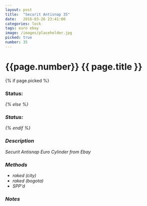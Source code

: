 ```yaml
---
layout: post
title:  "Securit Antisnap 35"
date:   2016-03-26 23:41:00
categories: lock
tags: euro ebay
image: /images/placeholder.jpg
picked: true
number: 35
---
```


# {{page.number}} {{ page.title }}

{% if page.picked %}
### Status: <i class="fa fa-unlock"/>
{% else %}
### Status: <i class="fa fa-lock"/>
{% endif %}

### Description

Securit Antisnap Euro Cylinder from Ebay

### Methods

- raked (city)
- raked (bogota)
- SPP'd

### Notes
